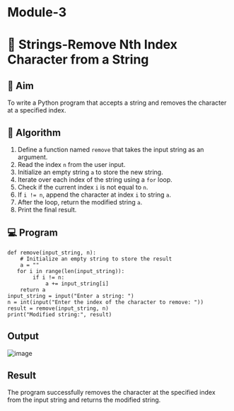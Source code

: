 # Module-3
# 🧹 Strings-Remove Nth Index Character from a String

## 🎯 Aim
To write a Python program that accepts a string and removes the character at a specified index.

## 🧠 Algorithm
1. Define a function named `remove` that takes the input string as an argument.
2. Read the index `n` from the user input.
3. Initialize an empty string `a` to store the new string.
4. Iterate over each index of the string using a `for` loop.
5. Check if the current index `i` is not equal to `n`.
6. If `i != n`, append the character at index `i` to string `a`.
7. After the loop, return the modified string `a`.
8. Print the final result.

## 💻 Program
```
def remove(input_string, n):
    # Initialize an empty string to store the result
    a = ""
   for i in range(len(input_string)):
        if i != n:
            a += input_string[i]
    return a
input_string = input("Enter a string: ")
n = int(input("Enter the index of the character to remove: "))
result = remove(input_string, n)
print("Modified string:", result)

```
## Output
![image](https://github.com/user-attachments/assets/916cb2b1-f616-49c0-9d37-b83926043a03)

## Result
The program successfully removes the character at the specified index from the input string and returns the modified string.
